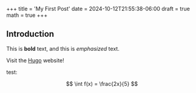 +++
title = 'My First Post'
date = 2024-10-12T21:55:38-06:00
draft = true
math = true
+++

## Introduction

This is **bold** text, and this is *emphasized* text.

Visit the [Hugo](https://gohugo.io) website!

test:

$$
\int f(x) = \frac{2x}{5}
$$
